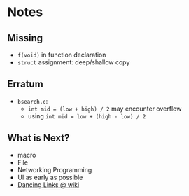 # Notes

## Missing
- `f(void)` in function declaration
- `struct` assignment: deep/shallow copy

## Erratum
- `bsearch.c`:
  - `int mid = (low + high) / 2` may encounter overflow
  - using `int mid = low + (high - low) / 2`

## What is Next?
- macro
- File
- Networking Programming
- UI as early as possible
- [Dancing Links @ wiki](https://en.wikipedia.org/wiki/Dancing_Links)